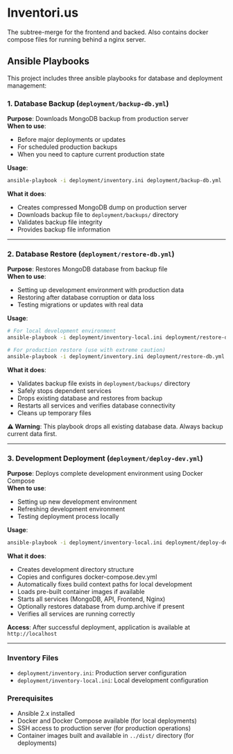 # Inventori.us

The subtree-merge for the frontend and backed. Also contains docker compose
files for running behind a nginx server.

## Ansible Playbooks

This project includes three ansible playbooks for database and deployment management:

### 1. Database Backup (`deployment/backup-db.yml`)

**Purpose**: Downloads MongoDB backup from production server  
**When to use**: 
- Before major deployments or updates
- For scheduled production backups
- When you need to capture current production state

**Usage**:
```bash
ansible-playbook -i deployment/inventory.ini deployment/backup-db.yml
```

**What it does**:
- Creates compressed MongoDB dump on production server
- Downloads backup file to `deployment/backups/` directory
- Validates backup file integrity
- Provides backup file information

---

### 2. Database Restore (`deployment/restore-db.yml`)

**Purpose**: Restores MongoDB database from backup file  
**When to use**:
- Setting up development environment with production data
- Restoring after database corruption or data loss
- Testing migrations or updates with real data

**Usage**:
```bash
# For local development environment
ansible-playbook -i deployment/inventory-local.ini deployment/restore-db.yml -e backup_file=filename.gz

# For production restore (use with extreme caution)
ansible-playbook -i deployment/inventory.ini deployment/restore-db.yml -e backup_file=filename.gz
```

**What it does**:
- Validates backup file exists in `deployment/backups/` directory
- Safely stops dependent services
- Drops existing database and restores from backup
- Restarts all services and verifies database connectivity
- Cleans up temporary files

**⚠️ Warning**: This playbook drops all existing database data. Always backup current data first.

---

### 3. Development Deployment (`deployment/deploy-dev.yml`)

**Purpose**: Deploys complete development environment using Docker Compose  
**When to use**:
- Setting up new development environment
- Refreshing development environment
- Testing deployment process locally

**Usage**:
```bash
ansible-playbook -i deployment/inventory-local.ini deployment/deploy-dev.yml
```

**What it does**:
- Creates development directory structure
- Copies and configures docker-compose.dev.yml
- Automatically fixes build context paths for local development
- Loads pre-built container images if available
- Starts all services (MongoDB, API, Frontend, Nginx)
- Optionally restores database from dump.archive if present
- Verifies all services are running correctly

**Access**: After successful deployment, application is available at `http://localhost`

---

### Inventory Files

- `deployment/inventory.ini`: Production server configuration
- `deployment/inventory-local.ini`: Local development configuration

### Prerequisites

- Ansible 2.x installed
- Docker and Docker Compose available (for local deployments)
- SSH access to production server (for production operations)
- Container images built and available in `../dist/` directory (for deployments)
